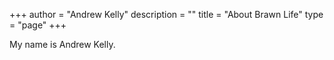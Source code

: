 +++
author = "Andrew Kelly"
description = ""
title = "About Brawn Life"
type = "page"
+++

My name is Andrew Kelly.